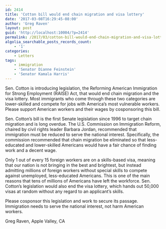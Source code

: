 ```yaml
---
id: 2414
title: 'Cotton bill would end chain migration and visa lottery'
date: '2017-03-08T16:29:45-08:00'
author: 'Greg Raven'
layout: post
guid: 'http://localhost:10004/?p=2414'
permalink: /2017/03/cotton-bill-would-end-chain-migration-and-visa-lottery/
algolia_searchable_posts_records_count:
    - '1'
categories:
    - Letters
tags:
    - immigration
    - 'Senator Dianne Feinstein'
    - 'Senator Kamala Harris'
---
```


Sen. Cotton is introducing legislation, the Reforming American Immigration for Strong Employment (RAISE) Act, that would end chain migration and the visa lottery. Most immigrants who come through these two categories are lower-skilled and compete for jobs with America’s most vulnerable workers. Please support American workers and their wages by cosponsoring this bill.

Sen. Cotton’s bill is the first Senate legislation since 1996 to target chain migration and is long overdue. The U.S. Commission on Immigration Reform, chaired by civil rights leader Barbara Jordan, recommended that immigration must be reduced to serve the national interest. Specifically, the commission recommended that chain migration be eliminated so that less-educated and lower-skilled Americans would have a fair chance of finding work and a decent wage.

Only 1 out of every 15 foreign workers are on a skills-based visa, meaning that our nation is not bringing in the best and brightest, but instead admitting millions of foreign workers without special skills to compete against unemployed, less-educated Americans. This is one of the main reasons that tens of millions of Americans have left the workforce. Sen. Cotton’s legislation would also end the visa lottery, which hands out 50,000 visas at random without any regard to an applicant’s skills.

Please cosponsor this legislation and work to secure its passage. Immigration needs to serve the national interest, not harm American workers.

Greg Raven, Apple Valley, CA